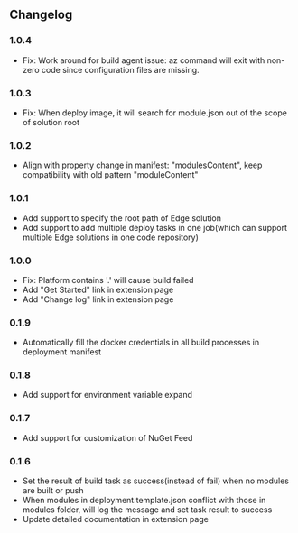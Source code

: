 ## Changelog

### 1.0.4
+ Fix: Work around for build agent issue: az command will exit with non-zero code since configuration files are missing.

### 1.0.3
+ Fix: When deploy image, it will search for module.json out of the scope of solution root

### 1.0.2
+ Align with property change in manifest: "modulesContent", keep compatibility with old pattern "moduleContent"

### 1.0.1
+ Add support to specify the root path of Edge solution
+ Add support to add multiple deploy tasks in one job(which can support multiple Edge solutions in one code repository)

### 1.0.0
+ Fix: Platform contains '.' will cause build failed
+ Add "Get Started" link in extension page
+ Add "Change log" link in extension page

### 0.1.9
+ Automatically fill the docker credentials in all build processes in deployment manifest

### 0.1.8
+ Add support for environment variable expand

### 0.1.7
+ Add support for customization of NuGet Feed

### 0.1.6
+ Set the result of build task as success(instead of fail) when no modules are built or push
+ When modules in deployment.template.json conflict with those in modules folder, will log the message and set task result to success
+ Update detailed documentation in extension page 
